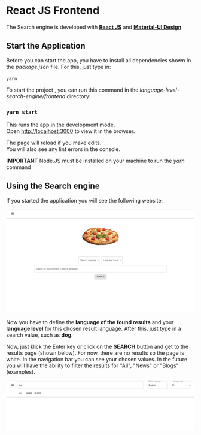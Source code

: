 # React JS Frontend

The Search engine is developed with **[React JS](https://reactjs.org/)** and **[Material-UI Design](https://material-ui.com/)**. 

## Start the Application

Before you can start the app, you have to install all dependencies shown in the *package.json* file. For this, just type in: 

`yarn`

To start the project , you can run this command in the *language-level-search-engine/frontend* directory:

### `yarn start`

This runs the app in the development mode.<br>
Open [http://localhost:3000](http://localhost:3000) to view it in the browser.

The page will reload if you make edits.<br>
You will also see any lint errors in the console.

**IMPORTANT**
Node.JS must be installed on your machine to run the *yarn* command

## Using the Search engine

If you started the application you will see the following website: 

![landingpage](./docs/pics/landingpage.png)

Now you have to define the **language of the found results** and your **language level** for this chosen result language. After this, just type in a search value, such as **dog**. 

Now, just klick the Enter key or click on the **SEARCH** button and get to the results page (shown below). For now, there are no results so the page is white. In the navigation bar you can see your chosen values. In the future you will have the ability to filter the results for "All", "News" or "Blogs" (examples). 

![resultspage](./docs/pics/resultspage.png)